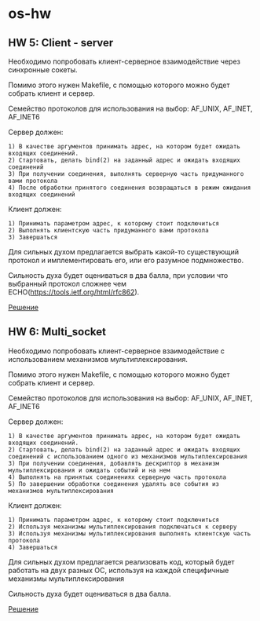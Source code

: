 # os-hw

## HW 5: Client - server

Необходимо попробовать клиент-серверное взаимодействие через синхронные сокеты.

Помимо этого нужен Makefile, с помощью которого можно будет собрать клиент и сервер.

Семейство протоколов для использования на выбор: AF_UNIX, AF_INET, AF_INET6

Сервер должен:

    1) В качестве аргументов принимать адрес, на котором будет ожидать входящих соединений.
    2) Стартовать, делать bind(2) на заданный адрес и ожидать входящих соединений
    3) При получении соединения, выполнять серверную часть придуманного вами протокола
    4) После обработки принятого соединения возвращаться в режим ожидания входящих соединений

Клиент должен:

    1) Принимать параметром адрес, к которому стоит подключиться
    2) Выполнять клиентскую часть придуманного вами протокола
    3) Завершаться

Для сильных духом предлагается выбрать какой-то существующий протокол и имплементировать его, или его разумное подмножество.

Сильность духа будет оцениваться в два балла, при условии что выбранный протокол сложнее чем ECHO(https://tools.ietf.org/html/rfc862).

[Решение](client-server)

## HW 6: Multi_socket

Необходимо попробовать клиент-серверное взаимодействие с использованием механизмов мультиплексирования.

Помимо этого нужен Makefile, с помощью которого можно будет собрать клиент и сервер.

Семейство протоколов для использования на выбор: AF_UNIX, AF_INET, AF_INET6

Сервер должен:

    1) В качестве аргументов принимать адрес, на котором будет ожидать входящих соединений.
    2) Стартовать, делать bind(2) на заданный адрес и ожидать входящих соединений с использованием одного из механизмов мультиплексирования
    3) При получении соединения, добавлять дескриптор в механизм мультиплексирования и ожидать событий и на нем
    4) Выполнять на принятых соединениях серверную часть протокола
    5) По завершении обработки соединения удалять все события из механизмов мультиплексирования

Клиент должен:

    1) Принимать параметром адрес, к которому стоит подключиться
    2) Используя механизмы мультиплексирования подключаться к серверу
    3) Используя механизмы мультиплексирования выполнять клиентскую часть протокола
    4) Завершаться

Для сильных духом предлагается реализовать код, который будет работать на двух разных ОС, используя на каждой специфичные механизмы мультиплексирования

Сильность духа будет оцениваться в два балла.

[Решение](multi_socket)